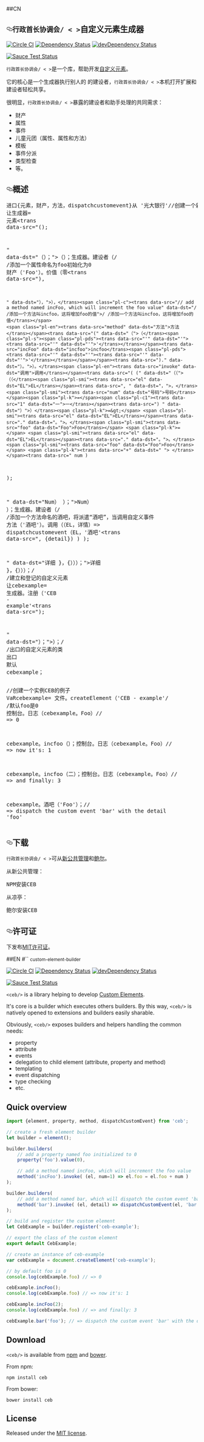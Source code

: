 ##CN
<article class="markdown-body entry-content" itemprop="text"><h1><a id="user-content-ceb-custom-element-builder" class="anchor" href="#ceb-custom-element-builder" aria-hidden="true"><svg aria-hidden="true" class="octicon octicon-link" height="16" version="1.1" viewBox="0 0 16 16" width="16"><path d="M4 9h1v1h-1c-1.5 0-3-1.69-3-3.5s1.55-3.5 3-3.5h4c1.45 0 3 1.69 3 3.5 0 1.41-0.91 2.72-2 3.25v-1.16c0.58-0.45 1-1.27 1-2.09 0-1.28-1.02-2.5-2-2.5H4c-0.98 0-2 1.22-2 2.5s1 2.5 2 2.5z m9-3h-1v1h1c1 0 2 1.22 2 2.5s-1.02 2.5-2 2.5H9c-0.98 0-2-1.22-2-2.5 0-0.83 0.42-1.64 1-2.09v-1.16c-1.09 0.53-2 1.84-2 3.25 0 1.81 1.55 3.5 3 3.5h4c1.45 0 3-1.69 3-3.5s-1.5-3.5-3-3.5z"></path></svg></a><code><trans data-src="<ceb/>" data-dst="行政首长协调会/ < >">行政首长协调会/ &lt; &gt;</trans></code><trans data-src=" custom-element-builder" data-dst="自定义元素生成器" style="background: transparent;">自定义元素生成器</trans></h1>

<p><a href="https://circleci.com/gh/tmorin/ceb"><img src="https://camo.githubusercontent.com/3a1996a6cd1e1b79dfb4c2d5c8d7908579647bd3/68747470733a2f2f636972636c6563692e636f6d2f67682f746d6f72696e2f6365622e7376673f7374796c653d737667" alt="Circle CI" data-canonical-src="https://circleci.com/gh/tmorin/ceb.svg?style=svg" style="max-width:100%;"></a>
<a href="https://david-dm.org/tmorin/ceb"><img src="https://camo.githubusercontent.com/93e66a40ffac6584305348f041185b7f17531ede/68747470733a2f2f64617669642d646d2e6f72672f746d6f72696e2f6365622e737667" alt="Dependency Status" data-canonical-src="https://david-dm.org/tmorin/ceb.svg" style="max-width:100%;"></a>
<a href="https://david-dm.org/tmorin/ceb#info=devDependencies"><img src="https://camo.githubusercontent.com/3a4ebe6ff919147e7cf666e3460ad4db3106d22d/68747470733a2f2f64617669642d646d2e6f72672f746d6f72696e2f6365622f6465762d7374617475732e737667" alt="devDependency Status" data-canonical-src="https://david-dm.org/tmorin/ceb/dev-status.svg" style="max-width:100%;"></a></p>

<p><a href="https://saucelabs.com/u/customelementbuilder"><img src="https://camo.githubusercontent.com/16992985e0df897f0a15315c748c50784740d278/68747470733a2f2f73617563656c6162732e636f6d2f62726f777365722d6d61747269782f637573746f6d656c656d656e746275696c6465722e737667" alt="Sauce Test Status" data-canonical-src="https://saucelabs.com/browser-matrix/customelementbuilder.svg" style="max-width:100%;"></a></p>

<p><code><trans data-src="<ceb/>" data-dst="行政首长协调会/ < >">行政首长协调会/ &lt; &gt;</trans></code><trans data-src=" is a library helping to develop " data-dst="是一个库，帮助开发">是一个库，帮助开发</trans><a href="http://w3c.github.io/webcomponents/spec/custom"><trans data-src="Custom Elements" data-dst="自定义元素">自定义元素</trans></a><trans data-src="." data-dst="。">。</trans></p>

<p><trans data-src="It's core is a builder which executes others builders.
By this way, " data-dst="它的核心是一个生成器执行别人的
的建设者，">它的核心是一个生成器执行别人的
的建设者，</trans><code><trans data-src="<ceb/>" data-dst="行政首长协调会/ < >">行政首长协调会/ &lt; &gt;</trans></code><trans data-src=" is natively opened to extensions and builders easily sharable. " data-dst="本机打开扩展和建设者轻松共享。">本机打开扩展和建设者轻松共享。</trans></p>

<p><trans data-src="Obviously, " data-dst="很明显，" style="background: transparent;">很明显，</trans><code><trans data-src="<ceb/>" data-dst="行政首长协调会/ < >">行政首长协调会/ &lt; &gt;</trans></code><trans data-src=" exposes builders and helpers handling the common needs:" data-dst="暴露的建设者和助手处理的共同需求：">暴露的建设者和助手处理的共同需求：</trans></p>

<ul>
<li><trans data-src="property" data-dst="财产">财产</trans></li>
<li><trans data-src="attribute" data-dst="属性">属性</trans></li>
<li><trans data-src="events" data-dst="事件">事件</trans></li>
<li><trans data-src="delegation to child element (attribute, property and method)" data-dst="儿童元团（属性、属性和方法）">儿童元团（属性、属性和方法）</trans></li>
<li><trans data-src="templating" data-dst="模板">模板</trans></li>
<li><trans data-src="event dispatching" data-dst="事件分派" style="background: transparent;">事件分派</trans></li>
<li><trans data-src="type checking" data-dst="类型检查">类型检查</trans></li>
<li><trans data-src="etc." data-dst="等。">等。</trans></li>
</ul>

<h2><a id="user-content-quick-overview" class="anchor" href="#quick-overview" aria-hidden="true"><svg aria-hidden="true" class="octicon octicon-link" height="16" version="1.1" viewBox="0 0 16 16" width="16"><path d="M4 9h1v1h-1c-1.5 0-3-1.69-3-3.5s1.55-3.5 3-3.5h4c1.45 0 3 1.69 3 3.5 0 1.41-0.91 2.72-2 3.25v-1.16c0.58-0.45 1-1.27 1-2.09 0-1.28-1.02-2.5-2-2.5H4c-0.98 0-2 1.22-2 2.5s1 2.5 2 2.5z m9-3h-1v1h1c1 0 2 1.22 2 2.5s-1.02 2.5-2 2.5H9c-0.98 0-2-1.22-2-2.5 0-0.83 0.42-1.64 1-2.09v-1.16c-1.09 0.53-2 1.84-2 3.25 0 1.81 1.55 3.5 3 3.5h4c1.45 0 3-1.69 3-3.5s-1.5-3.5-3-3.5z"></path></svg></a><trans data-src="Quick overview" data-dst="概述">概述</trans></h2>

<div class="highlight highlight-source-js"><pre><span class="pl-k"><trans data-src="import" data-dst="进口">进口</trans></span><trans data-src=" {" data-dst="{">{</trans><span class="pl-smi"><trans data-src="element" data-dst="元素">元素</trans></span><trans data-src=", " data-dst="，">，</trans><span class="pl-smi"><trans data-src="property" data-dst="财产">财产</trans></span><trans data-src=", " data-dst="，">，</trans><span class="pl-smi"><trans data-src="method" data-dst="方法">方法</trans></span><trans data-src=", " data-dst="，">，</trans><span class="pl-smi"><trans data-src="dispatchCustomEvent" data-dst="dispatchcustomevent">dispatchcustomevent</trans></span><trans data-src="} " data-dst="}">}</trans><span class="pl-k"><trans data-src="from" data-dst="从">从</trans></span> <span class="pl-s"><span class="pl-pds"><trans data-src="'" data-dst="'"><trans data-src="'" data-dst="'">'</trans></trans></span><trans data-src="ceb" data-dst="光大银行">光大银行</trans><span class="pl-pds"><trans data-src="'" data-dst="'"><trans data-src="'" data-dst="'">'</trans></trans></span></span><trans data-src=";

" data-dst="；">；</trans><span class="pl-c"><trans data-src="// create a fresh element builder" data-dst="//创建一个新鲜元素生成器">//创建一个新鲜元素生成器</trans></span>
<span class="pl-k"><trans data-src="let" data-dst="让">让</trans></span><trans data-src=" builder " data-dst="生成器">生成器</trans><span class="pl-k">=</span> <span class="pl-en"><trans data-src="element" data-dst="元素">元素</trans></span><trans data-src="();

" data-dst="（）；">（）；</trans><span class="pl-smi"><trans data-src="builder" data-dst="生成器">生成器</trans></span><trans data-src="." data-dst="。">。</trans><span class="pl-en"><trans data-src="builders" data-dst="建设者">建设者</trans></span><trans data-src="(
    " data-dst="（">（</trans><span class="pl-c"><trans data-src="// add a property named foo initialized to 0" data-dst="/ /添加一个属性命名为foo初始化为0">/ /添加一个属性命名为foo初始化为0</trans></span>
    <span class="pl-en"><trans data-src="property" data-dst="财产">财产</trans></span><trans data-src="(" data-dst="（">（</trans><span class="pl-s"><span class="pl-pds"><trans data-src="'" data-dst="'"><trans data-src="'" data-dst="'">'</trans></trans></span><trans data-src="foo" data-dst="Foo">Foo</trans><span class="pl-pds"><trans data-src="'" data-dst="'"><trans data-src="'" data-dst="'">'</trans></trans></span></span><trans data-src=")." data-dst="）。">）。</trans><span class="pl-c1"><trans data-src="value" data-dst="价值">价值</trans></span><trans data-src="(" data-dst="（">（</trans><span class="pl-c1"><trans data-src="0" data-dst="零">零</trans></span><trans data-src="),

    " data-dst="），">），</trans><span class="pl-c"><trans data-src="// add a method named incFoo, which will increment the foo value" data-dst="/ /添加一个方法叫incfoo，这将增加foo的值">/ /添加一个方法叫incfoo，这将增加foo的值</trans></span>
    <span class="pl-en"><trans data-src="method" data-dst="方法">方法</trans></span><trans data-src="(" data-dst="（">（</trans><span class="pl-s"><span class="pl-pds"><trans data-src="'" data-dst="'"><trans data-src="'" data-dst="'">'</trans></trans></span><trans data-src="incFoo" data-dst="incfoo">incfoo</trans><span class="pl-pds"><trans data-src="'" data-dst="'"><trans data-src="'" data-dst="'">'</trans></trans></span></span><trans data-src=")." data-dst="）。">）。</trans><span class="pl-en"><trans data-src="invoke" data-dst="调用">调用</trans></span><trans data-src="( (" data-dst="（（">（（</trans><span class="pl-smi"><trans data-src="el" data-dst="EL">EL</trans></span><trans data-src=", " data-dst="，">，</trans><span class="pl-smi"><trans data-src="num" data-dst="号码">号码</trans></span><span class="pl-k">=</span><span class="pl-c1"><trans data-src="1" data-dst="一">一</trans></span><trans data-src=") " data-dst="）">）</trans><span class="pl-k">=&gt;</span> <span class="pl-smi"><trans data-src="el" data-dst="EL">EL</trans></span><trans data-src="." data-dst="。">。</trans><span class="pl-smi"><trans data-src="foo" data-dst="Foo">Foo</trans></span> <span class="pl-k">=</span> <span class="pl-smi"><trans data-src="el" data-dst="EL">EL</trans></span><trans data-src="." data-dst="。">。</trans><span class="pl-smi"><trans data-src="foo" data-dst="Foo">Foo</trans></span> <span class="pl-k"><trans data-src="+" data-dst=" "> </trans></span><trans data-src=" num )
);

" data-dst="Num）
）；">Num）
）；</trans><span class="pl-smi"><trans data-src="builder" data-dst="生成器">生成器</trans></span><trans data-src="." data-dst="。">。</trans><span class="pl-en"><trans data-src="builders" data-dst="建设者">建设者</trans></span><trans data-src="(
    " data-dst="（">（</trans><span class="pl-c"><trans data-src="// add a method named bar, which will dispatch the custom event 'bar' when invoked" data-dst="/ /添加一个方法命名的酒吧，将派遣“酒吧”，当调用自定义事件">/ /添加一个方法命名的酒吧，将派遣“酒吧”，当调用自定义事件</trans></span>
    <span class="pl-en"><trans data-src="method" data-dst="方法">方法</trans></span><trans data-src="(" data-dst="（">（</trans><span class="pl-s"><span class="pl-pds"><trans data-src="'" data-dst="'"><trans data-src="'" data-dst="'">'</trans></trans></span><trans data-src="bar" data-dst="酒吧">酒吧</trans><span class="pl-pds"><trans data-src="'" data-dst="'"><trans data-src="'" data-dst="'">'</trans></trans></span></span><trans data-src=")." data-dst="）。">）。</trans><span class="pl-en"><trans data-src="invoke" data-dst="调用">调用</trans></span><trans data-src="( (" data-dst="（（">（（</trans><span class="pl-smi"><trans data-src="el" data-dst="EL">EL</trans></span><trans data-src=", " data-dst="，">，</trans><span class="pl-smi"><trans data-src="detail" data-dst="详情">详情</trans></span><trans data-src=") " data-dst="）">）</trans><span class="pl-k">=&gt;</span> <span class="pl-en"><trans data-src="dispatchCustomEvent" data-dst="dispatchcustomevent">dispatchcustomevent</trans></span><trans data-src="(el, " data-dst="（EL，">（EL，</trans><span class="pl-s"><span class="pl-pds"><trans data-src="'" data-dst="'"><trans data-src="'" data-dst="'">'</trans></trans></span><trans data-src="bar" data-dst="酒吧">酒吧</trans><span class="pl-pds"><trans data-src="'" data-dst="'"><trans data-src="'" data-dst="'">'</trans></trans></span></span><trans data-src=", {detail}) )
);

" data-dst="详细
 }，{）））；">详细
 }，{）））；</trans><span class="pl-c"><trans data-src="// build and register the custom element " data-dst="/ /建立和登记的自定义元素">/ /建立和登记的自定义元素</trans></span>
<span class="pl-k"><trans data-src="let" data-dst="让">让</trans></span><trans data-src=" CebExample " data-dst="cebexample">cebexample</trans><span class="pl-k">=</span> <span class="pl-smi"><trans data-src="builder" data-dst="生成器">生成器</trans></span><trans data-src="." data-dst="。">。</trans><span class="pl-en"><trans data-src="register" data-dst="注册">注册</trans></span><trans data-src="(" data-dst="（">（</trans><span class="pl-s"><span class="pl-pds"><trans data-src="'" data-dst="'"><trans data-src="'" data-dst="'">'</trans></trans></span><trans data-src="ceb-example" data-dst="CEB - example">CEB - example</trans><span class="pl-pds"><trans data-src="'" data-dst="'"><trans data-src="'" data-dst="'">'</trans></trans></span></span><trans data-src=");

" data-dst="）；">）；</trans><span class="pl-c"><trans data-src="// export the class of the custom element" data-dst="/ /出口的自定义元素的类">/ /出口的自定义元素的类</trans></span>
<span class="pl-k"><trans data-src="export" data-dst="出口">出口</trans></span> <span class="pl-v"><trans data-src="default" data-dst="默认">默认</trans></span> <span class="pl-smi"><trans data-src="CebExample" data-dst="cebexample">cebexample</trans></span><trans data-src=";" data-dst="；">；</trans></pre></div>

<div class="highlight highlight-source-js"><pre><span class="pl-c"><trans data-src="// create an instance of ceb-example" data-dst="//创建一个实例CEB的例子">//创建一个实例CEB的例子</trans></span>
<span class="pl-k"><trans data-src="var" data-dst="VaR">VaR</trans></span><trans data-src=" cebExample " data-dst="cebexample">cebexample</trans><span class="pl-k">=</span> <span class="pl-c1"><trans data-src="document" data-dst="文件">文件</trans></span><trans data-src="." data-dst="。">。</trans><span class="pl-c1"><trans data-src="createElement" data-dst="createElement"><trans data-src="createElement" data-dst="createElement">createElement</trans></trans></span><trans data-src="(" data-dst="（">（</trans><span class="pl-s"><span class="pl-pds"><trans data-src="'" data-dst="'"><trans data-src="'" data-dst="'">'</trans></trans></span><trans data-src="ceb-example" data-dst="CEB - example">CEB - example</trans><span class="pl-pds"><trans data-src="'" data-dst="'"><trans data-src="'" data-dst="'">'</trans></trans></span></span><trans data-src=");

" data-dst="）；">）；</trans><span class="pl-c"><trans data-src="// by default foo is 0" data-dst="/ /默认foo是0">/ /默认foo是0</trans></span>
<span class="pl-en"><trans data-src="console" data-dst="控制台">控制台</trans></span><trans data-src="." data-dst="。">。</trans><span class="pl-c1"><trans data-src="log" data-dst="日志">日志</trans></span><trans data-src="(" data-dst="（">（</trans><span class="pl-smi"><trans data-src="cebExample" data-dst="cebexample">cebexample</trans></span><trans data-src="." data-dst="。">。</trans><span class="pl-smi"><trans data-src="foo" data-dst="Foo">Foo</trans></span><trans data-src=") " data-dst="）">）</trans><span class="pl-c">// =&gt; 0</span>

<span class="pl-smi"><trans data-src="cebExample" data-dst="cebexample">cebexample</trans></span><trans data-src="." data-dst="。">。</trans><span class="pl-en"><trans data-src="incFoo" data-dst="incfoo">incfoo</trans></span><trans data-src="();
" data-dst="（）；">（）；</trans><span class="pl-en"><trans data-src="console" data-dst="控制台">控制台</trans></span><trans data-src="." data-dst="。">。</trans><span class="pl-c1"><trans data-src="log" data-dst="日志">日志</trans></span><trans data-src="(" data-dst="（">（</trans><span class="pl-smi"><trans data-src="cebExample" data-dst="cebexample">cebexample</trans></span><trans data-src="." data-dst="。">。</trans><span class="pl-smi"><trans data-src="foo" data-dst="Foo">Foo</trans></span><trans data-src=") " data-dst="）">）</trans><span class="pl-c">// =&gt; now it's: 1</span>

<span class="pl-smi"><trans data-src="cebExample" data-dst="cebexample">cebexample</trans></span><trans data-src="." data-dst="。">。</trans><span class="pl-en"><trans data-src="incFoo" data-dst="incfoo">incfoo</trans></span><trans data-src="(" data-dst="（">（</trans><span class="pl-c1"><trans data-src="2" data-dst="二">二</trans></span><trans data-src=");
" data-dst="）；">）；</trans><span class="pl-en"><trans data-src="console" data-dst="控制台">控制台</trans></span><trans data-src="." data-dst="。">。</trans><span class="pl-c1"><trans data-src="log" data-dst="日志">日志</trans></span><trans data-src="(" data-dst="（">（</trans><span class="pl-smi"><trans data-src="cebExample" data-dst="cebexample">cebexample</trans></span><trans data-src="." data-dst="。">。</trans><span class="pl-smi"><trans data-src="foo" data-dst="Foo">Foo</trans></span><trans data-src=") " data-dst="）">）</trans><span class="pl-c">// =&gt; and finally: 3</span>

<span class="pl-smi"><trans data-src="cebExample" data-dst="cebexample">cebexample</trans></span><trans data-src="." data-dst="。">。</trans><span class="pl-en"><trans data-src="bar" data-dst="酒吧">酒吧</trans></span><trans data-src="(" data-dst="（">（</trans><span class="pl-s"><span class="pl-pds"><trans data-src="'" data-dst="'"><trans data-src="'" data-dst="'">'</trans></trans></span><trans data-src="foo" data-dst="Foo">Foo</trans><span class="pl-pds"><trans data-src="'" data-dst="'"><trans data-src="'" data-dst="'">'</trans></trans></span></span><trans data-src="); " data-dst="）；">）；</trans><span class="pl-c">// =&gt; dispatch the custom event 'bar' with the detail 'foo'</span></pre></div>

<h2><a id="user-content-download" class="anchor" href="#download" aria-hidden="true"><svg aria-hidden="true" class="octicon octicon-link" height="16" version="1.1" viewBox="0 0 16 16" width="16"><path d="M4 9h1v1h-1c-1.5 0-3-1.69-3-3.5s1.55-3.5 3-3.5h4c1.45 0 3 1.69 3 3.5 0 1.41-0.91 2.72-2 3.25v-1.16c0.58-0.45 1-1.27 1-2.09 0-1.28-1.02-2.5-2-2.5H4c-0.98 0-2 1.22-2 2.5s1 2.5 2 2.5z m9-3h-1v1h1c1 0 2 1.22 2 2.5s-1.02 2.5-2 2.5H9c-0.98 0-2-1.22-2-2.5 0-0.83 0.42-1.64 1-2.09v-1.16c-1.09 0.53-2 1.84-2 3.25 0 1.81 1.55 3.5 3 3.5h4c1.45 0 3-1.69 3-3.5s-1.5-3.5-3-3.5z"></path></svg></a><trans data-src="Download" data-dst="下载">下载</trans></h2>

<p><code><trans data-src="<ceb/>" data-dst="行政首长协调会/ < >">行政首长协调会/ &lt; &gt;</trans></code><trans data-src=" is available from " data-dst="可从">可从</trans><a href="https://www.npmjs.com/package/ceb"><trans data-src="npm" data-dst="新公共管理">新公共管理</trans></a><trans data-src=" and " data-dst="和">和</trans><a href="http://bower.io/search/?q=ceb"><trans data-src="bower" data-dst="鲍尔">鲍尔</trans></a><trans data-src="." data-dst="。">。</trans></p>

<p><trans data-src="From npm:" data-dst="从新公共管理：">从新公共管理：</trans></p>

<div class="highlight highlight-source-shell"><pre><trans data-src="npm install ceb" data-dst="NPM安装CEB">NPM安装CEB</trans></pre></div>

<p><trans data-src="From bower:" data-dst="从凉亭：">从凉亭：</trans></p>

<div class="highlight highlight-source-shell"><pre><trans data-src="bower install ceb" data-dst="鲍尔安装CEB">鲍尔安装CEB</trans></pre></div>

<h2><a id="user-content-license" class="anchor" href="#license" aria-hidden="true"><svg aria-hidden="true" class="octicon octicon-link" height="16" version="1.1" viewBox="0 0 16 16" width="16"><path d="M4 9h1v1h-1c-1.5 0-3-1.69-3-3.5s1.55-3.5 3-3.5h4c1.45 0 3 1.69 3 3.5 0 1.41-0.91 2.72-2 3.25v-1.16c0.58-0.45 1-1.27 1-2.09 0-1.28-1.02-2.5-2-2.5H4c-0.98 0-2 1.22-2 2.5s1 2.5 2 2.5z m9-3h-1v1h1c1 0 2 1.22 2 2.5s-1.02 2.5-2 2.5H9c-0.98 0-2-1.22-2-2.5 0-0.83 0.42-1.64 1-2.09v-1.16c-1.09 0.53-2 1.84-2 3.25 0 1.81 1.55 3.5 3 3.5h4c1.45 0 3-1.69 3-3.5s-1.5-3.5-3-3.5z"></path></svg></a><trans data-src="License" data-dst="许可证">许可证</trans></h2>

<p><trans data-src="Released under the " data-dst="下发布">下发布</trans><a href="http://opensource.org/licenses/MIT"><trans data-src="MIT license" data-dst="MIT许可证">MIT许可证</trans></a><trans data-src="." data-dst="。">。</trans></p>
</article>
##EN
#`<ceb/>` <small>custom-element-builder</small>

[![Circle CI](https://circleci.com/gh/tmorin/ceb.svg?style=svg)](https://circleci.com/gh/tmorin/ceb)
[![Dependency Status](https://david-dm.org/tmorin/ceb.svg)](https://david-dm.org/tmorin/ceb)
[![devDependency Status](https://david-dm.org/tmorin/ceb/dev-status.svg)](https://david-dm.org/tmorin/ceb#info=devDependencies)

[![Sauce Test Status](https://saucelabs.com/browser-matrix/customelementbuilder.svg)](https://saucelabs.com/u/customelementbuilder)

`<ceb/>` is a library helping to develop [Custom Elements](http://w3c.github.io/webcomponents/spec/custom).

It's core is a builder which executes others builders.
By this way, `<ceb/>` is natively opened to extensions and builders easily sharable. 

Obviously, `<ceb/>` exposes builders and helpers handling the common needs:

- property
- attribute
- events
- delegation to child element (attribute, property and method)
- templating
- event dispatching
- type checking
- etc.

## Quick overview

```javascript
import {element, property, method, dispatchCustomEvent} from 'ceb';

// create a fresh element builder
let builder = element();

builder.builders(
    // add a property named foo initialized to 0
    property('foo').value(0),

    // add a method named incFoo, which will increment the foo value
    method('incFoo').invoke( (el, num=1) => el.foo = el.foo + num )
);

builder.builders(
    // add a method named bar, which will dispatch the custom event 'bar' when invoked
    method('bar').invoke( (el, detail) => dispatchCustomEvent(el, 'bar', {detail}) )
);

// build and register the custom element 
let CebExample = builder.register('ceb-example');

// export the class of the custom element
export default CebExample;
```

```javascript
// create an instance of ceb-example
var cebExample = document.createElement('ceb-example');

// by default foo is 0
console.log(cebExample.foo) // => 0

cebExample.incFoo();
console.log(cebExample.foo) // => now it's: 1

cebExample.incFoo(2);
console.log(cebExample.foo) // => and finally: 3

cebExample.bar('foo'); // => dispatch the custom event 'bar' with the detail 'foo'
```

## Download

`<ceb/>` is available from [npm](https://www.npmjs.com/package/ceb) and [bower](http://bower.io/search/?q=ceb).

From npm:
```shell
npm install ceb
```

From bower:
```shell
bower install ceb
```

## License

Released under the [MIT license](http://opensource.org/licenses/MIT).
